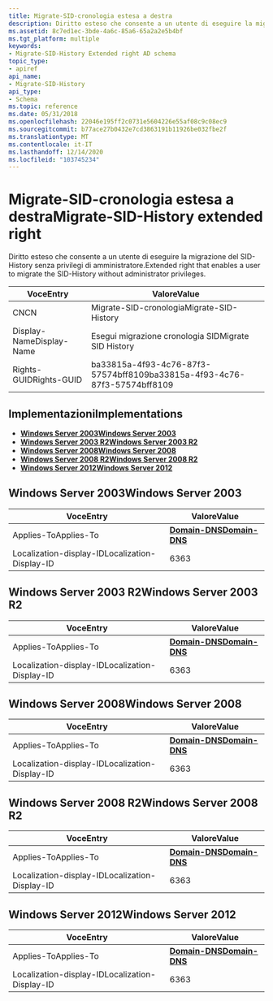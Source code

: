```yaml
---
title: Migrate-SID-cronologia estesa a destra
description: Diritto esteso che consente a un utente di eseguire la migrazione del SID-History senza privilegi di amministratore.
ms.assetid: 8c7ed1ec-3bde-4a6c-85a6-65a2a2e5b4bf
ms.tgt_platform: multiple
keywords:
- Migrate-SID-History Extended right AD schema
topic_type:
- apiref
api_name:
- Migrate-SID-History
api_type:
- Schema
ms.topic: reference
ms.date: 05/31/2018
ms.openlocfilehash: 22046e195ff2c0731e5604226e55af08c9c08ec9
ms.sourcegitcommit: b77ace27b0432e7cd3863191b11926be032fbe2f
ms.translationtype: MT
ms.contentlocale: it-IT
ms.lasthandoff: 12/14/2020
ms.locfileid: "103745234"
---
```

# <a name="migrate-sid-history-extended-right"></a><span data-ttu-id="d46e4-104">Migrate-SID-cronologia estesa a destra</span><span class="sxs-lookup"><span data-stu-id="d46e4-104">Migrate-SID-History extended right</span></span>

<span data-ttu-id="d46e4-105">Diritto esteso che consente a un utente di eseguire la migrazione del SID-History senza privilegi di amministratore.</span><span class="sxs-lookup"><span data-stu-id="d46e4-105">Extended right that enables a user to migrate the SID-History without administrator privileges.</span></span>



| <span data-ttu-id="d46e4-106">Voce</span><span class="sxs-lookup"><span data-stu-id="d46e4-106">Entry</span></span> | <span data-ttu-id="d46e4-107">Valore</span><span class="sxs-lookup"><span data-stu-id="d46e4-107">Value</span></span> |
|--------------|--------------------------------------|
| <span data-ttu-id="d46e4-108">CN</span><span class="sxs-lookup"><span data-stu-id="d46e4-108">CN</span></span>           | <span data-ttu-id="d46e4-109">Migrate-SID-cronologia</span><span class="sxs-lookup"><span data-stu-id="d46e4-109">Migrate-SID-History</span></span>                  |
| <span data-ttu-id="d46e4-110">Display-Name</span><span class="sxs-lookup"><span data-stu-id="d46e4-110">Display-Name</span></span> | <span data-ttu-id="d46e4-111">Esegui migrazione cronologia SID</span><span class="sxs-lookup"><span data-stu-id="d46e4-111">Migrate SID History</span></span>                  |
| <span data-ttu-id="d46e4-112">Rights-GUID</span><span class="sxs-lookup"><span data-stu-id="d46e4-112">Rights-GUID</span></span>  | <span data-ttu-id="d46e4-113">ba33815a-4f93-4c76-87f3-57574bff8109</span><span class="sxs-lookup"><span data-stu-id="d46e4-113">ba33815a-4f93-4c76-87f3-57574bff8109</span></span> |



## <a name="implementations"></a><span data-ttu-id="d46e4-114">Implementazioni</span><span class="sxs-lookup"><span data-stu-id="d46e4-114">Implementations</span></span>

-   [<span data-ttu-id="d46e4-115">**Windows Server 2003**</span><span class="sxs-lookup"><span data-stu-id="d46e4-115">**Windows Server 2003**</span></span>](#windows-server-2003)
-   [<span data-ttu-id="d46e4-116">**Windows Server 2003 R2**</span><span class="sxs-lookup"><span data-stu-id="d46e4-116">**Windows Server 2003 R2**</span></span>](#windows-server-2003-r2)
-   [<span data-ttu-id="d46e4-117">**Windows Server 2008**</span><span class="sxs-lookup"><span data-stu-id="d46e4-117">**Windows Server 2008**</span></span>](#windows-server-2008)
-   [<span data-ttu-id="d46e4-118">**Windows Server 2008 R2**</span><span class="sxs-lookup"><span data-stu-id="d46e4-118">**Windows Server 2008 R2**</span></span>](#windows-server-2008-r2)
-   [<span data-ttu-id="d46e4-119">**Windows Server 2012**</span><span class="sxs-lookup"><span data-stu-id="d46e4-119">**Windows Server 2012**</span></span>](#windows-server-2012)

## <a name="windows-server-2003"></a><span data-ttu-id="d46e4-120">Windows Server 2003</span><span class="sxs-lookup"><span data-stu-id="d46e4-120">Windows Server 2003</span></span>



| <span data-ttu-id="d46e4-121">Voce</span><span class="sxs-lookup"><span data-stu-id="d46e4-121">Entry</span></span> | <span data-ttu-id="d46e4-122">Valore</span><span class="sxs-lookup"><span data-stu-id="d46e4-122">Value</span></span> |
|-------------------------|----------------------------------------------|
| <span data-ttu-id="d46e4-123">Applies-To</span><span class="sxs-lookup"><span data-stu-id="d46e4-123">Applies-To</span></span>              | [<span data-ttu-id="d46e4-124">**Domain-DNS**</span><span class="sxs-lookup"><span data-stu-id="d46e4-124">**Domain-DNS**</span></span>](c-domaindns.md)<br/> |
| <span data-ttu-id="d46e4-125">Localization-display-ID</span><span class="sxs-lookup"><span data-stu-id="d46e4-125">Localization-Display-ID</span></span> | <span data-ttu-id="d46e4-126">63</span><span class="sxs-lookup"><span data-stu-id="d46e4-126">63</span></span>                                           |



## <a name="windows-server-2003-r2"></a><span data-ttu-id="d46e4-127">Windows Server 2003 R2</span><span class="sxs-lookup"><span data-stu-id="d46e4-127">Windows Server 2003 R2</span></span>



| <span data-ttu-id="d46e4-128">Voce</span><span class="sxs-lookup"><span data-stu-id="d46e4-128">Entry</span></span> | <span data-ttu-id="d46e4-129">Valore</span><span class="sxs-lookup"><span data-stu-id="d46e4-129">Value</span></span> |
|-------------------------|----------------------------------------------|
| <span data-ttu-id="d46e4-130">Applies-To</span><span class="sxs-lookup"><span data-stu-id="d46e4-130">Applies-To</span></span>              | [<span data-ttu-id="d46e4-131">**Domain-DNS**</span><span class="sxs-lookup"><span data-stu-id="d46e4-131">**Domain-DNS**</span></span>](c-domaindns.md)<br/> |
| <span data-ttu-id="d46e4-132">Localization-display-ID</span><span class="sxs-lookup"><span data-stu-id="d46e4-132">Localization-Display-ID</span></span> | <span data-ttu-id="d46e4-133">63</span><span class="sxs-lookup"><span data-stu-id="d46e4-133">63</span></span>                                           |



## <a name="windows-server-2008"></a><span data-ttu-id="d46e4-134">Windows Server 2008</span><span class="sxs-lookup"><span data-stu-id="d46e4-134">Windows Server 2008</span></span>



| <span data-ttu-id="d46e4-135">Voce</span><span class="sxs-lookup"><span data-stu-id="d46e4-135">Entry</span></span> | <span data-ttu-id="d46e4-136">Valore</span><span class="sxs-lookup"><span data-stu-id="d46e4-136">Value</span></span> |
|-------------------------|----------------------------------------------|
| <span data-ttu-id="d46e4-137">Applies-To</span><span class="sxs-lookup"><span data-stu-id="d46e4-137">Applies-To</span></span>              | [<span data-ttu-id="d46e4-138">**Domain-DNS**</span><span class="sxs-lookup"><span data-stu-id="d46e4-138">**Domain-DNS**</span></span>](c-domaindns.md)<br/> |
| <span data-ttu-id="d46e4-139">Localization-display-ID</span><span class="sxs-lookup"><span data-stu-id="d46e4-139">Localization-Display-ID</span></span> | <span data-ttu-id="d46e4-140">63</span><span class="sxs-lookup"><span data-stu-id="d46e4-140">63</span></span>                                           |



## <a name="windows-server-2008-r2"></a><span data-ttu-id="d46e4-141">Windows Server 2008 R2</span><span class="sxs-lookup"><span data-stu-id="d46e4-141">Windows Server 2008 R2</span></span>



| <span data-ttu-id="d46e4-142">Voce</span><span class="sxs-lookup"><span data-stu-id="d46e4-142">Entry</span></span> | <span data-ttu-id="d46e4-143">Valore</span><span class="sxs-lookup"><span data-stu-id="d46e4-143">Value</span></span> |
|-------------------------|----------------------------------------------|
| <span data-ttu-id="d46e4-144">Applies-To</span><span class="sxs-lookup"><span data-stu-id="d46e4-144">Applies-To</span></span>              | [<span data-ttu-id="d46e4-145">**Domain-DNS**</span><span class="sxs-lookup"><span data-stu-id="d46e4-145">**Domain-DNS**</span></span>](c-domaindns.md)<br/> |
| <span data-ttu-id="d46e4-146">Localization-display-ID</span><span class="sxs-lookup"><span data-stu-id="d46e4-146">Localization-Display-ID</span></span> | <span data-ttu-id="d46e4-147">63</span><span class="sxs-lookup"><span data-stu-id="d46e4-147">63</span></span>                                           |



## <a name="windows-server-2012"></a><span data-ttu-id="d46e4-148">Windows Server 2012</span><span class="sxs-lookup"><span data-stu-id="d46e4-148">Windows Server 2012</span></span>



| <span data-ttu-id="d46e4-149">Voce</span><span class="sxs-lookup"><span data-stu-id="d46e4-149">Entry</span></span> | <span data-ttu-id="d46e4-150">Valore</span><span class="sxs-lookup"><span data-stu-id="d46e4-150">Value</span></span> |
|-------------------------|----------------------------------------------|
| <span data-ttu-id="d46e4-151">Applies-To</span><span class="sxs-lookup"><span data-stu-id="d46e4-151">Applies-To</span></span>              | [<span data-ttu-id="d46e4-152">**Domain-DNS**</span><span class="sxs-lookup"><span data-stu-id="d46e4-152">**Domain-DNS**</span></span>](c-domaindns.md)<br/> |
| <span data-ttu-id="d46e4-153">Localization-display-ID</span><span class="sxs-lookup"><span data-stu-id="d46e4-153">Localization-Display-ID</span></span> | <span data-ttu-id="d46e4-154">63</span><span class="sxs-lookup"><span data-stu-id="d46e4-154">63</span></span>                                           |



 

 





